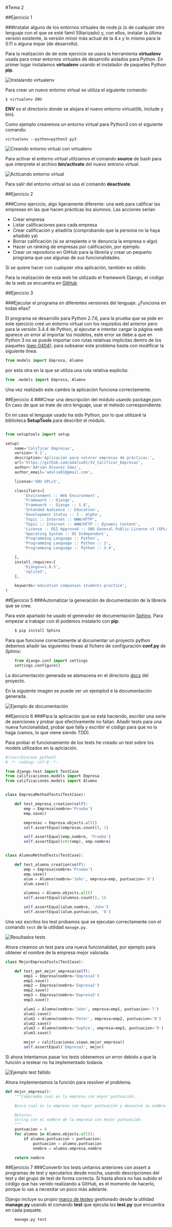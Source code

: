 #Tema 2

##Ejercicio 1

###Instalar alguno de los entornos virtuales de node.js (o de cualquier otro lenguaje con el que se esté famil 59iarizado) y, con ellos, instalar la última versión existente, la versión minor más actual de la 4.x y lo mismo para la 0.11 o alguna impar (de desarrollo).

Para la realización de de este ejercicio se usara la herramienta **virtualenv** usada para crear entornos virtuales de desarrollo aislados para Python.
En primer lugar instalamos **virtualenv** usando el instalador de paquetes Python **pip**.

![Instalando virtualenv](https://www.dropbox.com/s/w15xukb5l45cju8/Tema2_1.png?dl=1 "Instalando virtualenv")

Para crear un nuevo entorno virtual se utiliza el siguiente comando:

    $ virtualenv ENV

**ENV** es el directorio donde se alojara el nuevo entorno virtual(lib, include y bin).

Como ejemplo crearemos un entorno virtual para Python3 con el siguiente comando:

    virtualenv --python=python3 py3

![Creando entorno virtual con virtualenv](https://www.dropbox.com/s/e21xlwuug9wiw4x/Tema2_2.png?dl=1 "Creando entorno virtual con virtualenv")

Para activar el entorno virtual utilziamos el comando **source** de bash para que interprete el archivo **bin/activate** del nuevo entrono virtual.

![Acticando entorno virtual](https://www.dropbox.com/s/ycwr5yov4sta8mp/Tema2_3.png?dl=1)

Para salir del entorno virtual se usa el comando **deactivate**.


##Ejercicio 2

###Como ejercicio, algo ligeramente diferente: una web para calificar las empresas en las que hacen prácticas los alumnos. Las acciones serían 
* Crear empresa
* Listar calificaciones para cada empresa
* Crear calificación y añadirla (comprobando que la persona no la haya añadido ya) 
* Borrar calificación (si se arrepiente o te denuncia la empresa o algo)
* Hacer un ránking de empresas por calificación, por ejemplo. 
* Crear un repositorio en GitHub para la librería y crear un pequeño programa que use algunas de sus funcionalidades. 

Si se quiere hacer con cualquier otra aplicación, también es válido.



Para la realización de esta web he utilizado el framework Django, el código de la web se encuentra en [GitHub](https://github.com/adalsa91/IV_Calificar_Empresas)


##Ejercicio 3

###Ejecutar el programa en diferentes versiones del lenguaje. ¿Funciona en todas ellas?

El programa se desarrollo para Python 2.7.6, para la prueba que se pide en este ejercicio creé un entorno virtual con los requisitos del anterior pero para la versión 3.4.4 de Python, al ejecutar e intentar cargar la página web aparece un error al importar los modelos, este error se debe a que en Python 3 no se puede importar con rutas relativas implícitas dentro de los paquetes ([pep-0404](https://www.python.org/dev/peps/pep-0404/#imports)); para subsanar este problema basta con modificar la siguiente linea:
``` python
from models import Empresa, Alumno
```

por esta otra en la que se utiliza una ruta relativa explicita:

``` python
from .models import Empresa, Alumno
```
Una vez realizado este cambio la aplicación funciona correctamente.

##Ejercicio 4
###Crear una descripción del módulo usando package.json. En caso de que se trate de otro lenguaje, usar el método correspondiente.

En mi caso el lenguaje usado ha sido Python, por lo que utilizaré la biblioteca **SetupTools** para describir el módulo.


``` python

from setuptools import setup

setup(
    name='Calificar Empresas',
    version='0.1',
    description='Aplicación para valorar empresas de prácticas.',
    url='https://github.com/adalsa91/IV_Calificar_Empresas',
    author='Adrián Álvarez Sáez',
    author_email='adalsa91@gmail.com',

    license='GNU GPLv3',

    classifiers=[
        'Environment :: Web Environment',
        'Framework :: Django',
        'Framework :: Django :: 1.8',
        'Intended Audience :: Education',
        'Development Status :: 3 - Alpha',
        'Topic :: Internet :: WWW/HTTP',
        'Topic :: Internet :: WWW/HTTP :: Dynamic Content',
        'License :: OSI Approved :: GNU General Public License v3 (GPLv3)',
        'Operating System :: OS Independent',
        'Programming Language :: Python',
        'Programming Language :: Python :: 3',
        'Programming Language :: Python :: 3.4',

    ],
    install_requires=[
        'Django==1.8.5',
        'sqlite3',
    ],

    keywords='education companies students practice',
)

```

##Ejercicio 5
###Automatizar la generación de documentación de la librería que se cree.

Para este apartado he usado el generador de documentación [Sphinx](http://www.sphinx-doc.org/es/stable/index.html). Para empezar a trabajar con él podemos instalarlo con **pip**:

``` bash
	$ pip install Sphinx
```

Para que funcione correctamente al documentar un proyecto python debemos añadir las siguientes lineas al fichero de configuración **conf.py** de *Sphinx*:

```python
	from django.conf import settings
	settings.configure()

```

La documentación generada se alamacena en el directorio [docs](https://github.com/adalsa91/IV_Calificar_Empresas/tree/master/docs) del proyecto.

En la siguiente imagen se puede ver un ejemplod e la documentación generada.

![Ejemplo de documentación](https://github.com/adalsa91/EjercicioIV/blob/master/images/tema2/ejercicio5_1.png "Ejemplo de documentación generada con Sphinx")

##Ejercicio 6
###Para la aplicación que se está haciendo, escribir una serie de aserciones y probar que efectivamente no fallan. Añadir tests para una nueva funcionalidad, probar que falla y escribir el código para que no lo haga (vamos, lo que viene siendo TDD).

Para probar el funcionamiento de los tests he creado un test sobre los models utilizados en la aplciación.

``` python
#!/usr/bin/env python3
# -*- coding: utf-8 -*-

from django.test import TestCase
from calificaciones.models import Empresa
from calificaciones.models import Alumno


class EmpresaMethodTests(TestCase):

    def test_empresa_creation(self):
        emp = Empresa(nombre='Prueba')
        emp.save()

        empresas = Empresa.objects.all()
        self.assertEqual(empresas.count(), 1)

        self.assertEqual(emp.nombre, 'Prueba')
        self.assertEqual(str(emp), emp.nombre)


class AlumnoMethodTests(TestCase):

    def test_alumno_creation(self):
        emp = Empresa(nombre='Prueba')
        emp.save()
        alum = Alumno(nombre='John', empresa=emp, puntuacion='8')
        alum.save()

        alumnos = Alumno.objects.all()
        self.assertEqual(alumnos.count(), 1)

        self.assertEqual(alum.nombre, 'John')
        self.assertEqual(alum.puntuacion, '8')


```

Una vez escritos los test probamos que se ejecutan correctamente con el comando `test` de la utilidad `manage.py`.

![Resultados tests](https://github.com/adalsa91/EjercicioIV/blob/master/images/tema2/ejercicio5_2.png "Resultados tests")

Ahora creamos un test para una nueva funcionalidad, por ejemplo para obtener el nombre de la empresa mejor valorada.

```python
class MejorEmpresaTests(TestCase):

    def test_get_mejor_empresa(self):
        emp1 = Empresa(nombre='Empresa1')
        emp1.save()
        emp2 = Empresa(nombre='Empresa2')
        emp2.save()
        emp3 = Empresa(nombre='Empresa3')
        emp3.save()

        alum1 = Alumno(nombre='John', empresa=emp1, puntuacion='7')
        alum1.save()
        alum2 = Alumno(nombre='Peter', empresa=emp2, puntuacion='8')
        alum2.save()
        alum3 = Alumno(nombre='Sophie', empresa=emp3, puntuacion='9')
        alum3.save()

        mejor = calificaciones.views.mejor_empresa()
        self.assertEqual('Empresa3', mejor)
```

Si ahora intentamos pasar los tests obtenemos un error debido a que la función a testear no ha implementado todavía.

![Ejemplo test fallido](https://github.com/adalsa91/EjercicioIV/blob/master/images/tema2/ejercicio5_3.png "Ejemplo de test fallido")

Ahora implementamos la función para resolver el problema.

```python
def mejor_empresa():
    """Comprueba cual es la empresa con mayor puntuación.

    Busca cual es la empresa con mayor puntuación y devuelve su nombre.

    Returns:
    String con el nombre de la empresa con mejor puntuación.
    """
    puntuacion = 0
    for alumno in Alumno.objects.all():
        if alumno.puntuacion > puntuacion:
            puntuacion = alumno.puntuacion
            nombre = alumno.empresa.nombre

    return nombre

```

##Ejercicio 7
###Convertir los tests unitarios anteriores con assert a programas de test y ejecutarlos desde mocha, usando descripciones del test y del grupo de test de forma correcta. Si hasta ahora no has subido el código que has venido realizando a GitHub, es el momento de hacerlo, porque lo vas a necesitar un poco más adelante.

Django incluye su propio [marco de testeo](https://docs.djangoproject.com/es/1.10/topics/testing/tools/) gestionado desde la utilidad **manage.py** usando el comando **test** que ejecuta los **test.py** que encuentra en cada paquete.

```bash
	manage.py test
```